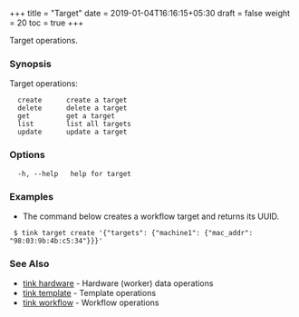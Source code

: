 +++
title = "Target"
date = 2019-01-04T16:16:15+05:30
draft = false
weight = 20
toc = true
+++

Target operations.

### Synopsis

Target operations:
```shell
  create      create a target
  delete      delete a target
  get         get a target
  list        list all targets
  update      update a target
```

### Options

```
  -h, --help   help for target
```

### Examples

 - The command below creates a workflow target and returns its UUID.
 ```shell
  $ tink target create '{"targets": {"machine1": {"mac_addr": "98:03:9b:4b:c5:34"}}}' 
 ```

### See Also
 - [tink hardware](/cli-reference/hardware/) - Hardware (worker) data operations 
 - [tink template](/cli-reference/template/) - Template operations
 - [tink workflow](/cli-reference/workflow/) - Workflow operations

